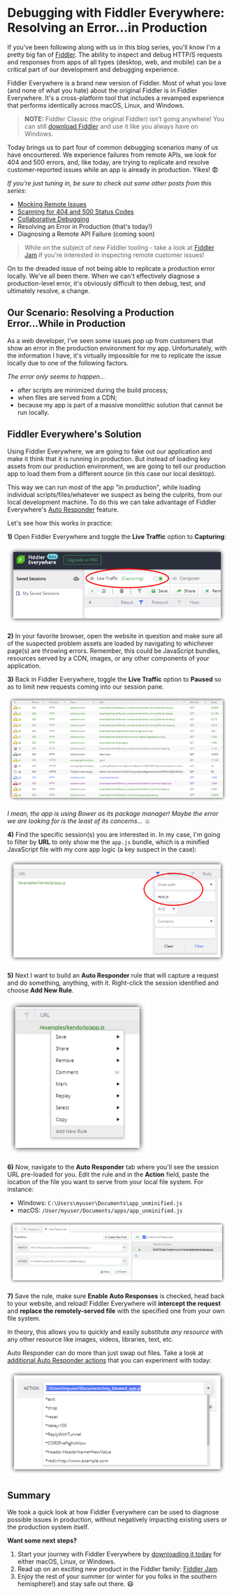 # Debugging with Fiddler Everywhere: Resolving an Error...in Production

If you've been following along with us in this blog series, you'll know I'm a pretty big fan of [Fiddler](https://www.telerik.com/fiddler). The ability to inspect and debug HTTP/S requests and responses from apps of all types (desktop, web, and mobile) can be a critical part of our development and debugging experience.

Fiddler Everywhere is a brand new version of Fiddler. Most of what you love (and none of what you hate) about the original Fiddler is in Fiddler Everywhere. It's a cross-platform tool that includes a revamped experience that performs identically across macOS, Linux, and Windows.

> **NOTE:** Fiddler Classic (the original Fiddler) isn't going anywhere! You can still [download Fiddler](https://www.telerik.com/download/fiddler) and use it like you always have on Windows.

Today brings us to part four of common debugging scenarios many of us have encountered. We experience failures from remote APIs, we look for 404 and 500 errors, and, like today, are trying to replicate and resolve customer-reported issues while an app is already in production. Yikes! 😨

*If you're just tuning in, be sure to check out some other posts from this series:*

- [Mocking Remote Issues](https://www.telerik.com/blogs/debugging-with-fiddler-everywhere-mocking-remote-issues)
- [Scanning for 404 and 500 Status Codes](https://www.telerik.com/blogs/debugging-with-fiddler-everywhere-scanning-404-500-status-codes)
- [Collaborative Debugging](https://www.telerik.com/blogs/debugging-with-fiddler-everywhere-collaborative-debugging)
- Resolving an Error in Production (that's today!)
- Diagnosing a Remote API Failure (coming soon)

> While on the subject of new Fiddler tooling - take a look at [Fiddler Jam](https://www.telerik.com/fiddler-jam) if you're interested in inspecting remote customer issues!

On to the dreaded issue of not being able to replicate a production error locally. We've all been there. When we can't effectively diagnose a production-level error, it's obviously difficult to then debug, test, and ultimately resolve, a change.

## Our Scenario: Resolving a Production Error...While in Production

As a web developer, I've seen some issues pop up from customers that show an error in the production environment for my app. Unfortunately, with the information I have, it's virtually impossible for me to replicate the issue locally due to one of the following factors.

*The error only seems to happen...*

- after scripts are minimized during the build process;
- when files are served from a CDN;
- because my app is part of a massive monolithic solution that cannot be run locally.

## Fiddler Everywhere's Solution

Using Fiddler Everywhere, we are going to fake out our application and make it think that it is running in production. But instead of loading key assets from our production environment, we are going to tell our production app to load them from a different source (in this case our local desktop).

This way we can run most of the app "in production", while loading individual scripts/files/whatever we suspect as being the culprits, from our local development machine. To do this we can take advantage of Fiddler Everywhere's [Auto Responder](https://docs.telerik.com/fiddler-everywhere/get-started/mock-server-response) feature.

Let's see how this works in practice:

**1)** Open Fiddler Everywhere and toggle the **Live Traffic** option to **Capturing**:

![fiddler everywhere capture traffic](1-capturing.png)

**2)** In your favorite browser, open the website in question and make sure all of the suspected problem assets are loaded by navigating to whichever page(s) are throwing errors. Remember, this could be JavaScript bundles, resources served by a CDN, images, or any other components of your application.

**3)** Back in Fiddler Everywhere, toggle the **Live Traffic** option to **Paused** so as to limit new requests coming into our session pane.

![fiddler sessions](4-fiddler-sessions.png)

*I mean, the app is using Bower as its package manager! Maybe the error we are looking for is the least of its concerns...* ☺️

**4)** Find the specific session(s) you are interested in. In my case, I'm going to filter by **URL** to only show me the `app.js` bundle, which is a minified JavaScript file with my core app logic (a key suspect in the case): 

![fiddler session filter](4-filter.png)

**5)** Next I want to build an **Auto Responder** rule that will capture a request and do something, anything, with it. Right-click the session identified and choose **Add New Rule**.

![fiddler add new rule](4-add-new-rule.png)

**6)** Now, navigate to the **Auto Responder** tab where you'll see the session URL pre-loaded for you. Edit the rule and in the **Action** field, paste the location of the file you want to serve from your local file system. For instance:

- Windows: `C:\Users\myuser\Documents\app_unminified.js`
- macOS: `/User/myuser/Documents/apps/app_unminified.js`

![fiddler auto responder](4-auto-responder.png)

**7)** Save the rule, make sure **Enable Auto Responses** is checked, head back to your website, and reload! Fiddler Everywhere will **intercept the request** and **replace the remotely-served file** with the specified one from your own file system.

In theory, this allows you to quickly and easily substitute *any resource* with any other resource like images, videos, libraries, text, etc.

Auto Responder can do more than just swap out files. Take a look at [additional Auto Responder actions](https://docs.telerik.com/fiddler-everywhere/user-guide/live-traffic/autoresponder#action-strings) that you can experiment with today:

![fiddler auto responder actions](4-auto-responder-actions.png)

## Summary

We took a quick look at how Fiddler Everywhere can be used to diagnose possible issues in production, without negatively impacting existing users or the production system itself.

**Want some next steps?**

1. Start your journey with Fiddler Everywhere by [downloading it today](https://www.telerik.com/download/fiddler-everywhere) for either macOS, Linux, or Windows.
2. Read up on an exciting new product in the Fiddler family: [Fiddler Jam](https://www.telerik.com/fiddler-jam).
3. Enjoy the rest of your summer (or winter for you folks in the southern hemisphere!) and stay safe out there. 😷

